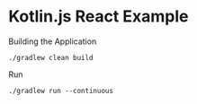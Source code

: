 Kotlin.js React Example
=======================



Building the Application

    ./gradlew clean build
    
Run

    ./gradlew run --continuous
